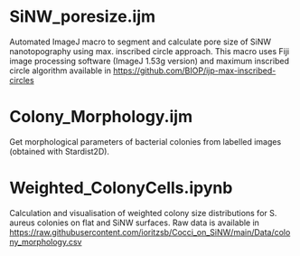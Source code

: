 # SiNW_poresize.ijm
Automated ImageJ macro to segment and calculate pore size of SiNW nanotopography using max. inscribed circle approach.
This macro uses Fiji image processing software (ImageJ 1.53g version) and maximum inscribed circle algorithm available in 
https://github.com/BIOP/ijp-max-inscribed-circles

# Colony_Morphology.ijm
Get morphological parameters of bacterial colonies from labelled images (obtained with Stardist2D).

# Weighted_ColonyCells.ipynb
Calculation and visualisation of weighted colony size distributions for S. aureus colonies on flat and SiNW surfaces.
Raw data is available in https://raw.githubusercontent.com/ioritzsb/Cocci_on_SiNW/main/Data/colony_morphology.csv
